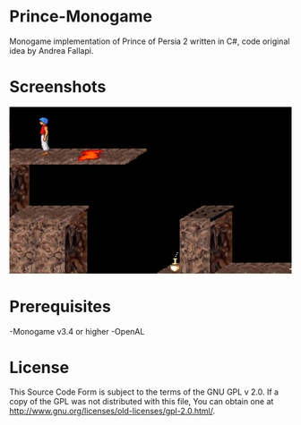 # Prince-Monogame
Monogame implementation of Prince of Persia 2 written in C#, code original idea by Andrea Fallapi.

# Screenshots

![Screenshot](preview.png)

# Prerequisites

-Monogame v3.4 or higher
-OpenAL

# License
This Source Code Form is subject to the terms of the GNU GPL v 2.0. If a copy of the GPL was not distributed with this file, You can obtain one at http://www.gnu.org/licenses/old-licenses/gpl-2.0.html/.
